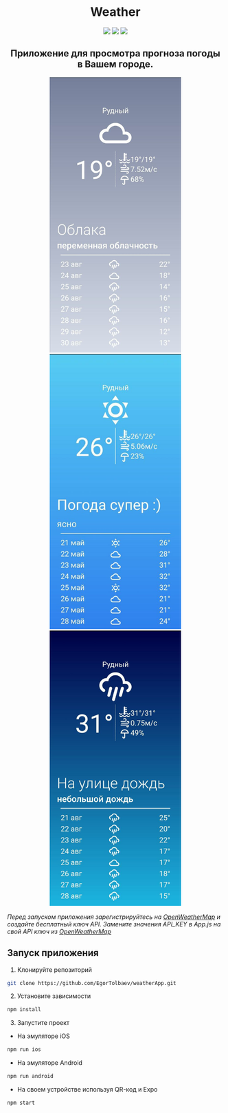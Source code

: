 <h1 style="text-align: center;">Weather</h1>

<p align="center">
	<a href="https://reactnative.dev/"><img src="https://img.shields.io/badge/react_native-%2320232a.svg?style=for-the-badge&logo=react&logoColor=%2361DAFB"/></a>
    <a href="https://expo.dev/"><img src="https://img.shields.io/badge/expo-1C1E24?style=for-the-badge&logo=expo&logoColor=#D04A37"/></a>
    <a href="https://www.ecma-international.org/publications-and-standards/standards/ecma-262/"><img src="https://img.shields.io/badge/javascript-%23323330.svg?style=for-the-badge&logo=javascript&logoColor=%23F7DF1E"/></a>
</p>

<h2 style="text-align: center;">Приложение для просмотра прогноза погоды в Вашем городе.</h2>

<p align="center">
    <img src="./screenshot/screenshot-1.jpg" alt="screenshot-1" width="306" height="640">
    <img src="./screenshot/screenshot-2.jpg" alt="screenshot-2" width="306" height="640">
    <img src="./screenshot/screenshot-3.jpg" alt="screenshot-3" width="306" height="640">
</p>

*Перед запуском приложения зарегистрируйтесь на [OpenWeatherMap](https://openweathermap.org/) и создайте бесплатный ключ API. Замените значения API_KEY в App.js на свой API ключ из [OpenWeatherMap](https://openweathermap.org/)*

## Запуск приложения
1. Клонируйте репозиторий
 ```bash
git clone https://github.com/EgorTolbaev/weatherApp.git
```
2. Установите зависимости
 ```bash
npm install
```
3. Запустите проект
-   На эмуляторе iOS
 ```bash
npm run ios
```
-   На эмуляторе Android
 ```bash
npm run android
```
-   На своем устройстве используя QR-код и Expo
 ```bash
npm start
```
